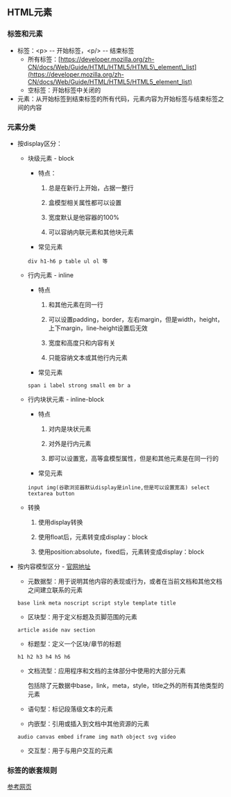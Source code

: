## HTML元素

### 标签和元素

* 标签：&lt;p&gt; -- 开始标签，&lt;p/&gt; -- 结束标签
  * 所有标签：[https://developer.mozilla.org/zh-CN/docs/Web/Guide/HTML/HTML5/HTML5\_element\_list](https://developer.mozilla.org/zh-CN/docs/Web/Guide/HTML/HTML5/HTML5_element_list)
  * 空标签：开始标签中关闭的
* 元素：从开始标签到结束标签的所有代码，元素内容为开始标签与结束标签之间的内容

### 元素分类

* 按display区分：

  * 块级元素 - block

    * 特点：

      1. 总是在新行上开始，占据一整行

      2. 盒模型相关属性都可以设置

      3. 宽度默认是他容器的100%

      4. 可以容纳内联元素和其他块元素

    * 常见元素

    ```
    div h1-h6 p table ul ol 等
    ```

  * 行内元素 - inline

    * 特点

      1. 和其他元素在同一行

      2. 可以设置padding，border，左右margin，但是width，height，上下margin，line-height设置后无效

      3. 宽度和高度只和内容有关

      4. 只能容纳文本或其他行内元素

    * 常见元素

    ```
    span i label strong small em br a
    ```

  * 行内块状元素 - inline-block

    * 特点

      1. 对内是块状元素

      2. 对外是行内元素

      3. 即可以设置宽，高等盒模型属性，但是和其他元素是在同一行的

    * 常见元素

    ```
    input img(谷歌浏览器默认display是inline,但是可以设置宽高) select textarea button
    ```

  * 转换

    1. 使用display转换

    2. 使用float后，元素转变成display：block

    3. 使用position:absolute，fixed后，元素转变成display：block

* 按内容模型区分 - [官网地址](https://www.w3.org/TR/html5/dom.html#content-models)

  * 元数据型：用于说明其他内容的表现或行为，或者在当前文档和其他文档之间建立联系的元素

  ```
  base link meta noscript script style template title
  ```

  * 区块型：用于定义标题及页脚范围的元素

  ```
  article aside nav section
  ```

  * 标题型：定义一个区块/章节的标题

  ```
  h1 h2 h3 h4 h5 h6
  ```

  * 文档流型：应用程序和文档的主体部分中使用的大部分元素

    包括除了元数据中base，link，meta，style，title之外的所有其他类型的元素

  * 语句型：标记段落级文本的元素

  * 内嵌型：引用或插入到文档中其他资源的元素

  ```
  audio canvas embed iframe img math object svg video
  ```

  * 交互型：用于与用户交互的元素

### 标签的嵌套规则

[参考网页](https://www.xiaohuochai.site/HTML/grammar/grammar_tagsNesting.html)

